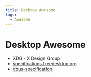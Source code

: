 ```yaml
---
title: Desktop Awesome
tags:
  - Awesome
---
```


# Desktop Awesome

- XDG - X Design Group
- [specifications.freedesktop.org](https://specifications.freedesktop.org)
- [dbus-specification](https://dbus.freedesktop.org/doc/dbus-specification.html)

